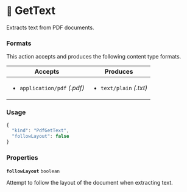 # <small>:nut_and_bolt:</small> GetText

Extracts text from PDF documents.
   
### Formats

This action accepts and produces the following content type formats.

| Accepts | Produces |
|-----|-----|
|<ul><li>`application/pdf` _(.pdf)_</li></ul>|<ul><li>`text/plain` _(.txt)_</li></ul>|

### Usage

```js
{
  "kind": "PdfGetText",
  "followLayout": false
}
```
### Properties

**`followLayout`**  `boolean`

Attempt to follow the layout of the document when extracting text.


